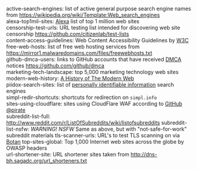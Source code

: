 active-search-engines: list of active general purpose search engine names from <https://wikipedia.org/wiki/Template:Web_search_engines>  
alexa-top1mil-sites: [Alexa](https://www.alexa.com) list of top 1 million web sites  
censorship-test-urls: URL testing list intended for discovering web site censorship <https://github.com/citizenlab/test-lists>  
content-access-guidelines: Web Content Accessibility Guidelines by [W3C](https://w3.org "World Wide Web Consortium")  
free-web-hosts: list of free web hosting services from <https://mirror1.malwaredomains.com/files/freewebhosts.txt>  
github-dmca-users: links to GitHub accounts that have received [DMCA](https://wikipedia.org/wiki/Digital_Millennium_Copyright_Act "Digital Millenium Copyright Act") notices <https://github.com/github/dmca>  
marketing-tech-landscape: top 5,000 marketing technology web sites  
modern-web-history: [A History of The Modern Web](https://github.com/whatwg/web-history "WHATWG web-history")  
piidox-search-sites: list of [personally identifiable information](https://wikipedia.org/wiki/Personally_identifiable_information) search engines  
simpl-redir-shortcuts: shortcuts for redirection on `simpl.info`  
sites-using-cloudflare: sites using CloudFlare WAF according to [GitHub @pirate](https://github.com/pirate)  
subreddit-list-full: <http://www.reddit.com/r/ListOfSubreddits/wiki/listofsubreddits>
subreddit-list-nsfw: *WARNING!* _NSFW_ Same as above, but with "not-safe-for-work" subreddit materials
tls-scanner-urls: URL's to test TLS scanning on via [Botan](https://wikipedia.org/wiki/Botan_(programming_library))  
top-sites-global: Top 1,000 Internet web sites across the globe by OWASP headers  
url-shortener-site: URL shortener sites taken from <http://dns-bh.sagadc.org/url_shorteners.txt>  

